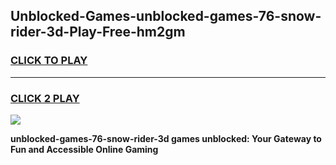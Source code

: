 
## Unblocked-Games-unblocked-games-76-snow-rider-3d-Play-Free-hm2gm
<h3>
<a href="https://premium76.site?title=unblocked-games-76-snow-rider-3d&ref=20M">CLICK TO PLAY</a></h3>
<hr>

<h3>
<a href="https://premium76.site?title=unblocked-games-76-snow-rider-3d&ref=20M">CLICK 2 PLAY</a>
  
</h3>

<a href="https://premium76.site?title=unblocked-games-76-snow-rider-3d&ref=19M"><img src="https://clearcache.store/games.png"></a>


**unblocked-games-76-snow-rider-3d games unblocked: Your Gateway to Fun and Accessible Online Gaming**
